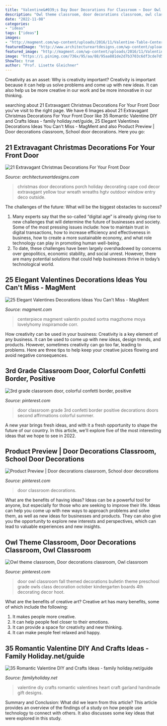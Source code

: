 ```yaml
---
title: "Valentine&#039;s Day Door Decorations For Classroom ~ Door Owl Classroom Fall Themed Decorations Bulletin Theme Preschool Grade Owls Class Decoration October Kindergarten Boards 4th Decorating Decor Hoot"
description: "Owl theme classroom, door decorations classroom, owl classroom"
date: "2022-11-08"
categories:
- "ideas"
tags: ["ideas"]
images:
- "http://magment.com/wp-content/uploads/2016/11/Valentine-Table-Centerpieces-Ideas.jpg"
featuredImage: "http://www.architectureartdesigns.com/wp-content/uploads/2016/11/15-35.jpg"
featured_image: "http://magment.com/wp-content/uploads/2016/11/Valentine-Table-Centerpieces-Ideas.jpg"
image: "https://i.pinimg.com/736x/95/aa/88/95aa881de2d7b3703c6df3cde7d5805c.jpg"
ShowToc: true
author: "Prof. Lisette Gleichner"
---
```



Creativity as an asset: Why is creativity important?
Creativity is important because it can help us solve problems and come up with new ideas. It can also help us be more creative in our work and be more innovative in our thinking.

	

		
searching about 21 Extravagant Christmas Decorations For Your Front Door you've visit to the right page. We have 6 Images about 21 Extravagant Christmas Decorations For Your Front Door like 35 Romantic Valentine DIY and Crafts Ideas - family holiday.net/guide, 25 Elegant Valentines Decorations Ideas You Can&#039;t Miss - MagMent and also Product Preview | Door decorations classroom, School door decorations. Here you go:
		
    
## 21 Extravagant Christmas Decorations For Your Front Door

<img loading=lazy src="http://www.architectureartdesigns.com/wp-content/uploads/2016/11/15-35.jpg" onerror="this.onerror=null;this.src='https://tse3.mm.bing.net/th?id=OIP.Ozh5beGzUXA7ZdSVo7fmSwHaIy&amp;pid=15.1';" alt="21 Extravagant Christmas Decorations For Your Front Door">

_Source: architectureartdesigns.com_

>christmas door decorations porch holiday decorating cape cod decor extravagant yellow tour wreath wreaths hgtv outdoor window entry deco outside. 

	

The challenges of the future: What will be the biggest obstacles to success?
1. Many experts say that the so-called “digital age” is already giving rise to new challenges that will determine the future of businesses and society. Some of the most pressing issues include: how to maintain trust in digital transactions, how to increase efficiency and effectiveness in business, how to create a more sustainable economy, and what role technology can play in promoting human well-being.
2. To date, these challenges have been largely overshadowed by concerns over geopolitics, economic stability, and social unrest. However, there are many potential solutions that could help businesses thrive in today’s technological world.

    
## 25 Elegant Valentines Decorations Ideas You Can&#039;t Miss - MagMent

<img loading=lazy src="http://magment.com/wp-content/uploads/2016/11/Valentine-Table-Centerpieces-Ideas.jpg" onerror="this.onerror=null;this.src='https://tse4.mm.bing.net/th?id=OIP.D2ZK4d4p_ADewLzIRTydlAHaIm&amp;pid=15.1';" alt="25 Elegant Valentines Decorations Ideas You Can&#039;t Miss - MagMent">

_Source: magment.com_

>centerpiece magment valentin pouted sortra magzhome moya lovelyhomy inspiramode corr. 

	

How creativity can be used in your business:
Creativity is a key element of any business. It can be used to come up with new ideas, design trends, and products. However, sometimes creativity can go too far, leading to problems. Here are three tips to help keep your creative juices flowing and avoid negative consequences.

    
## 3rd Grade Classroom Door, Colorful Confetti Border, Positive

<img loading=lazy src="https://i.pinimg.com/736x/69/d5/85/69d585198151c61414ba65232a4a0c86.jpg" onerror="this.onerror=null;this.src='https://tse1.mm.bing.net/th?id=OIP.I8EOwHHrIdHVp0P5mbHLAgHaPZ&amp;pid=15.1';" alt="3rd grade classroom door, colorful confetti border, positive">

_Source: pinterest.com_

>door classroom grade 3rd confetti border positive decorations doors second affirmations colorful summer. 

	

A new year brings fresh ideas, and with it a fresh opportunity to shape the future of our country.  In this article, we'll explore five of the most interesting ideas that we hope to see in 2022. 

    
## Product Preview | Door Decorations Classroom, School Door Decorations

<img loading=lazy src="https://i.pinimg.com/736x/95/aa/88/95aa881de2d7b3703c6df3cde7d5805c.jpg" onerror="this.onerror=null;this.src='https://tse3.mm.bing.net/th?id=OIP.bz-SARMQ_57Mv7ZmO6g4FAHaJ3&amp;pid=15.1';" alt="Product Preview | Door decorations classroom, School door decorations">

_Source: pinterest.com_

>door classroom decorations. 

	

What are the benefits of having ideas?
Ideas can be a powerful tool for anyone, but especially for those who are seeking to improve their life. Ideas can help you come up with new ways to approach problems and solve them, as well as new ideas for businesses and products. They can also give you the opportunity to explore new interests and perspectives, which can lead to valuable experiences and new insights.

    
## Owl Theme Classroom, Door Decorations Classroom, Owl Classroom

<img loading=lazy src="https://i.pinimg.com/736x/1f/52/2b/1f522bf989848245810ae9f563a0aa0b.jpg" onerror="this.onerror=null;this.src='https://tse1.mm.bing.net/th?id=OIP.aN4m3qcRKIBWWm155EVUYAHaJ6&amp;pid=15.1';" alt="Owl theme classroom, Door decorations classroom, Owl classroom">

_Source: pinterest.com_

>door owl classroom fall themed decorations bulletin theme preschool grade owls class decoration october kindergarten boards 4th decorating decor hoot. 

	

What are the benefits of creative art?
Creative art has many benefits, some of which include the following: 
1. It makes people more creative.
2. It can help people feel closer to their emotions.
3. It can provide a space for creativity and new thinking.
4. It can make people feel relaxed and happy.

    
## 35 Romantic Valentine DIY And Crafts Ideas - Family Holiday.net/guide

<img loading=lazy src="http://www.familyholiday.net/wp-content/uploads/2015/01/35Romantic-Valentine-DIY-and-Crafts-Ideas-1-15.jpg" onerror="this.onerror=null;this.src='https://tse4.mm.bing.net/th?id=OIP.DZROztfIIZQvAMgPbljvbAHaLG&amp;pid=15.1';" alt="35 Romantic Valentine DIY and Crafts Ideas - family holiday.net/guide">

_Source: familyholiday.net_

>valentine diy crafts romantic valentines heart craft garland handmade gift designs. 

	

Summary and Conclusion: What did we learn from this article?
This article provides an overview of the findings of a study on how people use technology to connect with others. It also discusses some key ideas that were explored in this study.

